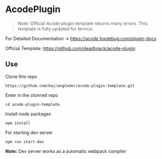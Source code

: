 # AcodePlugin
> Note: Official Acode plugin template returns many errors. This template is fully updated for termux.

For Detailed Documentation -> https://acode.foxdebug.com/plugin-docs

Official Template: https://github.com/deadlyjack/acode-plugin

## Use
Clone this repo
```
https://github.com/bajrangCoder/acode-plugin-template.git
```
Enter in the clonned repo
```
cd acode-plugin-template
```
Install node packages
```
npm install
```
For starting dev server
```
npm run start-dev
```

**Note:** Dev server works as a automatic webpack compiler
